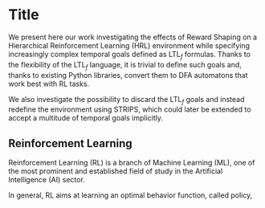 <script src="https://polyfill.io/v3/polyfill.min.js?features=es6"></script>
<script id="MathJax-script" async src="https://cdn.jsdelivr.net/npm/mathjax@3/es5/tex-mml-chtml.js"></script>

# Title

We present here our work investigating the effects of Reward Shaping on a Hierarchical Reinforcement Learning (HRL) environment while specifying increasingly complex temporal goals defined as LTL$_f$ formulas. Thanks to the flexibility of the LTL$_f$ language, it is trivial to define such goals and, thanks to existing Python libraries, convert them to DFA automatons that work best with RL tasks.
    
We also investigate the possibility to discard the LTL$_f$ goals and instead redefine the environment using STRIPS, which could later be extended to accept a multitude of temporal goals implicitly. 

## Reinforcement Learning
Reinforcement Learning (RL) is a branch of Machine Learning (ML), one of the most prominent and established field of study in the Artificial Intelligence (AI) sector.

In general, RL aims at learning an optimal behavior function, called policy, 
